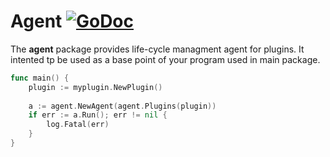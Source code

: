 # Agent [![GoDoc](https://godoc.org/github.com/ligato/cn-infra/agent?status.svg)](https://godoc.org/github.com/ligato/cn-infra/agent)

The **agent** package provides life-cycle managment agent for plugins.
It intented tp be used as a base point of your program used in main package.

```go
func main() {
	plugin := myplugin.NewPlugin()
	
	a := agent.NewAgent(agent.Plugins(plugin))
	if err := a.Run(); err != nil {
		log.Fatal(err)
	}
}
```